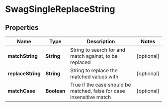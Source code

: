 
# SwagSingleReplaceString

## Properties
Name | Type | Description | Notes
------------ | ------------- | ------------- | -------------
**matchString** | **String** | String to search for and match against, to be replaced |  [optional]
**replaceString** | **String** | String to replace the matched values with |  [optional]
**matchCase** | **Boolean** | True if the case should be matched, false for case insensitive match |  [optional]



